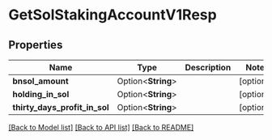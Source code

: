 # GetSolStakingAccountV1Resp

## Properties

Name | Type | Description | Notes
------------ | ------------- | ------------- | -------------
**bnsol_amount** | Option<**String**> |  | [optional]
**holding_in_sol** | Option<**String**> |  | [optional]
**thirty_days_profit_in_sol** | Option<**String**> |  | [optional]

[[Back to Model list]](../README.md#documentation-for-models) [[Back to API list]](../README.md#documentation-for-api-endpoints) [[Back to README]](../README.md)



